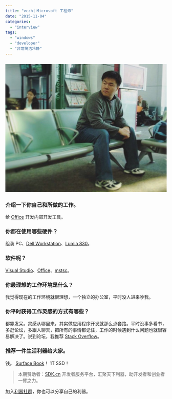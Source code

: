 ```yaml
---
title: "vczh｜Microsoft 工程师"
date: "2015-11-04"
categories: 
  - "interview"
tags: 
  - "windows"
  - "developer"
  - "非常简洁冷静"
---
```


### ![vczh](/images/vczh.jpg)

### 介绍一下你自己和所做的工作。

给 [Office](https://products.office.com/zh-cn/home) 开发内部开发工具。

### 你都在使用哪些硬件？

组装 PC、[Dell Workstation](https://www.dell.com/Workstations‎)、[Lumia 830](https://www.microsoft.com/zh-cn/mobile/phone/lumia830/)。

### 软件呢？

[Visual Studio](https://www.visualstudio.com/vs-2015-product-editions)、[Office](https://products.office.com/zh-cn/home)、[mstsc](https://www.bing.com/knows/search?q=mstsc&mkt=zh-cn&FORM=BKACAI)。

### 你最理想的工作环境是什么？

我觉得现在的工作环境就很理想，一个独立的办公室，平时没人进来吵我。

### 你平时获得工作灵感的方式有哪些？

都靠发呆。灵感从哪里来，其实做应用程序开发就那么点套路。平时没事多看书，多逛论坛，多跟人聊天，把所有的事情都记住，工作的时候遇到什么问题也就很容易解决了。说到论坛，我推荐 [Stack Overflow](https://stackoverflow.com/)。

### 推荐一件生活利器给大家。

钱。 [Surface Book](https://www.microsoftstore.com/store/msusa/en_US/pdp/Surface-Book/productID.325716000)！ 1T SSD！

> 本期赞助者：[SDK.cn](https://sdk.cn) 开发者服务平台，汇聚天下利器，助开发者和创业者一臂之力。

加入[利器社群](https://liqi.io/community/)，你也可以分享自己的利器。
